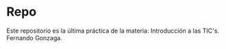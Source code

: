 # Repo

Este repositorio es la última práctica de la materia: Introducción a las TIC's.
Fernando Gonzaga.